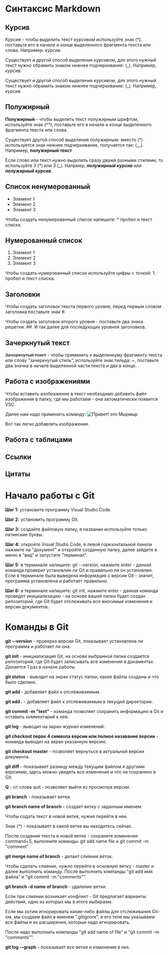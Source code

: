 # Синтаксис Markdown

## Курсив

*Курсив* - чтобы выделить текст курсивом используйте знак (*), поставьте его в начале и конце выделенного фрагмента текста или слова. Например: *курсив*.

Существует и другой способ выделения курсивом, для этого нужный текст нужно обрамить знаком нижнее подчеркивание: (_). Например, _курсив_.

Существует и другой способ выделения курсивом, для этого нужный текст нужно обрамить знаком нижнее подчеркивание: (_). Например, _курсив_.

## Полужирный

**Полужирный** - чтобы выделить текст полужирным шрифтом, используйте знак (**), поставьте его в начале и конце выделенного фрагмента текста или слова.

Существует другой способ выделения полужирным: вместо (*) используется знак нижнее подчеркивание, получается так: (__). Например, __полужирный текст__

Если слово или текст нужно выделить сразу двумя разными стилями, то используйте 3 (*) или 3 (_). Напрмер, ***полужирный курсив*** или ___полужирный курсив___.

## Список ненумерованный

* Элемент 1
* Элемент 2
* Элемент 3

Чтобы создать ненумерованный список напишите: * пробел и текст списка. 

## Нумерованный список

1. Элемент 1
2. Элемент 2
3. Элемент 3

Чтобы создать нумерованный список используйте цифры с точкой: 1. пробел и текст списка.

## Заголовки

Чтобы создать заголовок текста первого уровня, перед первым словом заголовка поставьте знак #.

Чтобы создать заголовок второго уровня - поставьте два знака решетки: ##. И так далее для последующих уровней заголовков.

## Зачеркнутый текст

~~Зачеркнутый текст~~ - чтобы применить к выделеннуму фрагменту текста или слову "зачеркнутый стиль", используйте знак тильда: ~, поставьте два значка в начале выделенной части текста и два в конце.

## Работа с изображениями

Чтобы вставить изображение в текст необходимо добавить файл изображения в папку, где мы работаем - она автоматически появится VSC. 

Далее нам надо применить команду:
![Привет! это Мырмыр](mirmir.jpg)

Вот так легко добавлять изображения.

## Работа с таблицами


## Ссылки


## Цитаты


# Начало работы с Git

**Шаг 1:** установите программу Visual Studio Code.

**Шаг 2:** установить программу Git.

**Шаг 3:** создайте файловую папку, в названии используйте только латинские буквы.

**Шаг 4:** откройте Visual Studio Code, в левой горизонтальной панели нажмите на "документ" и откройте созданную папку, далее зайдите в меню в "вид" и запустите "терминал".

**Шаг 5:** в терминале напишите: git --version, нажмите enter - данная команда проверит установлин ли Git и правильно ли он установлен. Если в терминале была выведена информация о версии Git - значит, программа установлена и работает правильно.

**Шаг 6:** в терминале напишите: git init, нажмите enter - данная команда проведет инициализацию - на основе вашей папки будет создан репозиторий, где Git будет отслеживать все вносимые изменения и версии документов.


# Команды в Git

**git --version** - проверка версии Git, показывает установлена ли программа и работает ли она. 

**git init** - инициализация Git, на основе выбранной папки создается репозиторий, где Git будет записывать все изменения в докаментах. Делается 1 раз в начале работы.

**git status** - выводит на экран статус папки, какие файлы созданы и что было сделано.

**git add** - добавляет файл к отслеживаемым.

**git add .** - добавляет файл к отслеживаемым в текущей директории.

**git commit -m "text"** - команда позволяет сохранить информацию в Git и оставить комментарий к ней.

**git log** - выводит на экран журнал изменений.

**git checkout перве 4 символа версии или полное назавание версии** - команда выводит на экран указанную версию.

**git checkout master** - позволяет вернуться в актуальной версии документа.

**git diff** - показывает разницу между текущим файлом и другими версиями, здесь можно увидеть все изменения и что не сохранено в Git.

**Q** - от слова quit - позволяет выйти из просмотра версии.

**git branch** - показывает ветки.

**git branch name of branch** - создает ветку с заданным именем.

Чтобы содать текст в новой ветке, нужне перейти в нее. 

Знак (*) - показывает в какой ветке вы находитесь сейчас.

После создания текста в новой ветке - сохраните изменения command+S, выполните команды: git add name file и git commit -m "comment".

**git merge name of branch** - делает слияние веток.

Чтобы сделать слияние, нужно перейти в основную ветку - master и далее выполнить команду. После выполнить компанды "git add имя файла" и  "git commit -m "comments"".

**git branch -d name of branch** -  удаление ветки.

Если при слиянии возникает конфликт - Git предлагает варианты действий, одно из которых мы в итоге выбираем.

Если мы хотим игнорировать какие-либо файлы для отслеживания Git-ом, мы создаем файл в именем ".gitignore", в его теле мы указываем все файлы и их расширения, которые надо игнорировать.

После надо выполнить компанды "git add name of file" и "git commit -m "comments"".

**git log --graph** - показывает все ветки и изменения в них.
